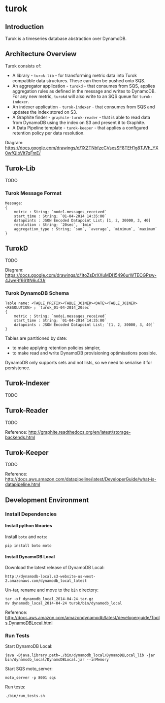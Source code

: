 # turok

## Introduction

Turok is a timeseries database abstraction over DynamoDB.

## Architecture Overview

Turok consists of:
- A library - `turok-lib` - for transforming metric data into Turok compatible data structures. These can then be pushed onto SQS.
- An aggregator application - `turokd` - that consumes from SQS, applies aggregation rules as defined in the message and writes to DynamoDB. For any new metric, `turokd` will also write to an SQS queue for `turok-indexer`.
- An indexer application - `turok-indexer` - that consumes from SQS and updates the index stored on S3.
- A Graphite finder - `graphite-turok-reader` - that is able to read data from DynamoDB using the index on S3 and present it to Graphite.
- A Data Pipeline template - `turok-keeper` - that applies a configured retention policy per data resolution.

Diagram: https://docs.google.com/drawings/d/1XZTNbfzcCVsesSF8TEH1g8TJVh_YX0wfQIbVlt7qFmE/

## Turok-Lib

TODO

### Turok Message Format

```
Message:
{
	metric : String; `node1.messages_received`
	start_time : String; `01-04-2014 14:35:00`
	datapoints : JSON Encoded Datapoint List; [1, 2, 30000, 3, 40]
	resolution : String; `20sec`, `1min`
	aggregation_type : String; `sum`, `average`, `minimum`, `maximum`
}
```

## TurokD

TODO

Diagram: https://docs.google.com/drawings/d/1toZsDrXXuMDI15496urWTEOGPsw-4JweRf661tN6uCU/

### Turok DynamoDB Schema

```
Table name: <TABLE_PREFIX><TABLE_JOINER><DATE><TABLE_JOINER><RESOLUTION> ; `turok_01-04-2014_20sec`
{
	metric : String; `node1.messages_received`
	start_time : String; `01-04-2014 14:35:00`
	datapoints : JSON Encoded Datapoint List; `[1, 2, 30000, 3, 40]`
}
```

Tables are partitioned by date:
- to make applying retention policies simpler,
- to make read and write DynamoDB provisioning optimisations possible.

DynamoDB only supports sets and not lists, so we need to serialise it for persistence.

## Turok-Indexer

TODO

## Turok-Reader

TODO

Reference: http://graphite.readthedocs.org/en/latest/storage-backends.html

## Turok-Keeper

TODO

Reference: http://docs.aws.amazon.com/datapipeline/latest/DeveloperGuide/what-is-datapipeline.html

## Development Environment

### Install Dependencies

#### Install python libraries

Install `boto` and `moto`:

	pip install boto moto

#### Install DynamoDB Local

Download the latest release of DynamoDB Local:

	http://dynamodb-local.s3-website-us-west-2.amazonaws.com/dynamodb_local_latest

Un-tar, rename and move to the `bin` directory:

	tar -xf dynamodb_local_2014-04-24.tar.gz
	mv dynamodb_local_2014-04-24 turok/bin/dynamodb_local

Reference: http://docs.aws.amazon.com/amazondynamodb/latest/developerguide/Tools.DynamoDBLocal.html

### Run Tests

Start DynamoDB Local:

	java -Djava.library.path=./bin/dynamodb_local/DynamoDBLocal_lib -jar bin/dynamodb_local/DynamoDBLocal.jar --inMemory

Start SQS moto_server:

	moto_server -p 8001 sqs

Run tests:

	./bin/run_tests.sh
